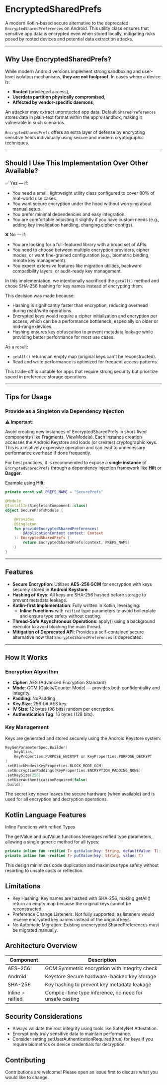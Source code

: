 # EncryptedSharedPrefs

A modern Kotlin-based secure alternative to the deprecated `EncryptedSharedPreferences` on Android. This utility class ensures that sensitive app data is encrypted even when stored locally, mitigating risks posed by rooted devices and potential data extraction attacks.

---

## Why Use EncryptedSharedPrefs?

While modern Android versions implement strong sandboxing and user-level isolation mechanisms, **they are not foolproof**. In cases where a device is:

- **Rooted** (privileged access),
- **Userdata partition physically compromised**,
- **Affected by vendor-specific daemons**,

An attacker may extract unprotected app data. Default `SharedPreferences` stores data in plain-text format within the app's sandbox, making it vulnerable in such scenarios.

`EncryptedSharedPrefs` offers an extra layer of defense by encrypting sensitive fields individually using secure and modern cryptographic techniques.

---

## Should I Use This Implementation Over Other Available?

✅ Yes — if:

- You need a small, lightweight utility class configured to cover 80% of real-world use cases.
- You want secure encryption under the hood without worrying about manual setup.
- You prefer minimal dependencies and easy integration.
- You are comfortable adjusting it slightly if you have custom needs (e.g., adding key invalidation handling, changing cipher configs).

❌ No — if:

- You are looking for a full-featured library with a broad set of APIs.
- You need to choose between multiple encryption providers, cipher modes, or want fine-grained configuration (e.g., biometric binding, remote key management).
- You expect extensive features like migration utilities, backward compatibility layers, or audit-ready key management.

In this implementation, we intentionally sacrificed the ```getAll()``` method and chose SHA-256 hashing for key names instead of encrypting them.

This decision was made because:

- Hashing is significantly faster than encryption, reducing overhead during read/write operations.
- Encrypted keys would require a cipher initialization and encryption per access, which can be a performance bottleneck, especially on older or mid-range devices.
- Hashing ensures key obfuscation to prevent metadata leakage while providing better performance for most use cases.

As a result:
- ```getAll()``` returns an empty map (original keys can't be reconstructed).
- Read and write performance is optimized for frequent access patterns.

This trade-off is suitable for apps that require strong security but prioritize speed in preference storage operations.

---

## Tips for Usage

### Provide as a Singleton via Dependency Injection
⚠️ **Important**:

Avoid creating new instances of EncryptedSharedPrefs in short-lived components (like Fragments, ViewModels).
Each instance creation accesses the Android Keystore and loads (or creates) cryptographic keys.
This is a relatively expensive operation and can lead to unnecessary performance overhead if done frequently.

For best practices, it is recommended to expose a **single instance** of `EncryptedSharedPrefs` through a dependency injection framework like **Hilt** or **Dagger**.

Example using **Hilt**:

```kotlin
private const val PREFS_NAME = "SecurePrefs"

@Module
@InstallIn(SingletonComponent::class)
object SecurePrefsModule {

    @Provides
    @Singleton
    fun provideEncryptedSharedPreferences(
        @ApplicationContext context: Context
    ): EncryptedSharedPrefs {
        return EncryptedSharedPrefs(context, PREFS_NAME)
    }
}
```

---

## Features

- **Secure Encryption**: Utilizes **AES-256 GCM** for encryption with keys securely stored in **Android Keystore**.
- **Hashing of Keys**: All keys are SHA-256 hashed before storage to prevent metadata leakage.
- **Kotlin-first Implementation**: Fully written in Kotlin, leveraging:
  - **Inline Functions** with `reified` type parameters to avoid boilerplate and ensure type safety without casting.
- **Thread-Safe Asynchronous Operations**: apply() using a background executor to avoid blocking the main thread.
- **Mitigation of Deprecated API**: Provides a self-contained secure alternative now that `EncryptedSharedPreferences` is deprecated.

---

## How It Works

### Encryption Algorithm

- **Cipher**: AES (Advanced Encryption Standard)
- **Mode**: GCM (Galois/Counter Mode) — provides both confidentiality and integrity.
- **Padding**: NoPadding.
- **Key Size**: 256-bit AES key.
- **IV Size**: 12 bytes (96 bits) random per encryption.
- **Authentication Tag**: 16 bytes (128 bits).

### Key Management

Keys are generated and stored securely using the Android Keystore system:

```kotlin
KeyGenParameterSpec.Builder(
    keyAlias,
    KeyProperties.PURPOSE_ENCRYPT or KeyProperties.PURPOSE_DECRYPT
)
.setBlockModes(KeyProperties.BLOCK_MODE_GCM)
.setEncryptionPaddings(KeyProperties.ENCRYPTION_PADDING_NONE)
.setKeySize(256)
.setUserAuthenticationRequired(false)
.build()
```

The secret key never leaves the secure hardware (when available) and is used for all encryption and decryption operations.

## Kotlin Language Features

Inline Functions with reified Types

The getValue and putValue functions leverages reified type parameters, allowing a single generic method for all types:
```kotlin
private inline fun <reified T> getValue(key: String, defaultValue: T): T
private inline fun <reified T> putValue(key: String, value: T)
```
This design minimizes code duplication and maximizes type safety without resorting to unsafe casts or reflection.

## Limitations
- Key Hashing: Key names are hashed with SHA-256, making getAll() return an empty map because the original keys cannot be reconstructed.
- Preference Change Listeners: Not fully supported, as listeners would receive encrypted key names instead of the original keys.
- No Automatic Migration: Existing unencrypted SharedPreferences must be migrated manually.


## Architecture Overview

| Component    | Description |
| -------- | ------- |
| AES-256   | GCM	Symmetric encryption with integrity check   |
| Android  | Keystore	Secure hardware-backed key storage    |
| SHA-256	    | Key hashing to prevent key metadata leakage    |
| Inline + reified | Compile-time type inference, no need for unsafe casting |

## Security Considerations

- Always validate the root integrity using tools like SafetyNet Attestation.
- Encrypt only truly sensitive data to maintain performance.
- Consider setting setUserAuthenticationRequired(true) for keys if you require biometrics or device credentials for decryption.

## Contributing

Contributions are welcome! Please open an issue first to discuss what you would like to change.
 
